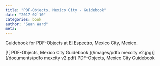 ```yaml
---
title: "PDF-Objects, Mexico City - Guidebook"
date: "2017-02-10"
categories: book
author: "Sean Ward"
meta:
---
```


Guidebook for PDF-Objects at [El Espectro](http://pdf-objects.com/exhibitions/mexico-city/), Mexico City, Mexico.

[![ PDF-Objects, Mexico City Guidebook ](/images/pdfo mexcity v2.jpg)](/documents/pdfo mexcity v2.pdf) PDF-Objects, Mexico City Guidebook